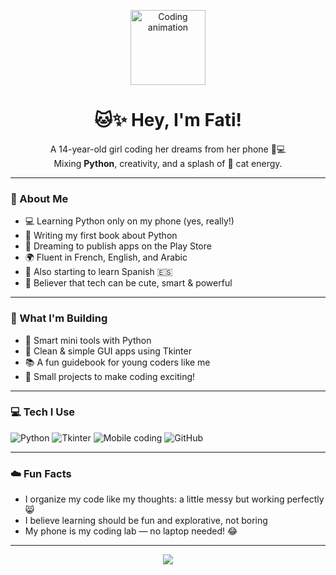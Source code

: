 <p align="center">
  <img src="https://media.giphy.com/media/l0MYt5jPR6QX5pnqM/giphy.gif" width="120" alt="Coding animation" />
</p>

<h1 align="center">🐱✨ Hey, I'm Fati!</h1>

<p align="center">
  A 14-year-old girl coding her dreams from her phone 📱💻<br/>
  Mixing <strong>Python</strong>, creativity, and a splash of 🐾 cat energy.
</p>

---

### 🧩 About Me

- 💻 Learning Python only on my phone (yes, really!)  
- 📘 Writing my first book about Python  
- 📱 Dreaming to publish apps on the Play Store  
- 🌍 Fluent in French, English, and Arabic  
- 💬 Also starting to learn Spanish 🇪🇸  
- 🐾 Believer that tech can be cute, smart & powerful  

---

### 🌸 What I'm Building

- 🧠 Smart mini tools with Python  
- 📲 Clean & simple GUI apps using Tkinter  
- 📚 A fun guidebook for young coders like me  
- 🧪 Small projects to make coding exciting!

---

### 💻 Tech I Use

<p>
  <img src="https://img.shields.io/badge/Python-3670A0?style=for-the-badge&logo=python&logoColor=ffdd54" alt="Python" />
  <img src="https://img.shields.io/badge/Tkinter-1abc9c?style=for-the-badge&logo=python&logoColor=white" alt="Tkinter" />
  <img src="https://img.shields.io/badge/Mobile_Development-ff6f61?style=for-the-badge&logo=android&logoColor=white" alt="Mobile coding" />
  <img src="https://img.shields.io/badge/GitHub-181717?style=for-the-badge&logo=github&logoColor=white" alt="GitHub" />
</p>

---

### ☁️ Fun Facts

- I organize my code like my thoughts: a little messy but working perfectly 😸  
- I believe learning should be fun and explorative, not boring  
- My phone is my coding lab — no laptop needed! 😂

---

<p align="center">
  <img src="https://github-readme-stats.vercel.app/api?username=fati-88&show_icons=true&theme=tokyonight" />
</p>
